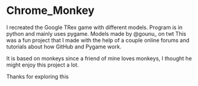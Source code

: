 # Chrome_Monkey
I recreated the Google TRex game with different models. Program is in python and mainly uses pygame. Models made by @gounu_ on twt
This was a fun project that I made with the help of a couple online forums and tutorials about how GitHub and Pygame work. 

It is based on monkeys since a friend of mine loves monkeys, I thought he might enjoy this project a lot. 


Thanks for exploring this
